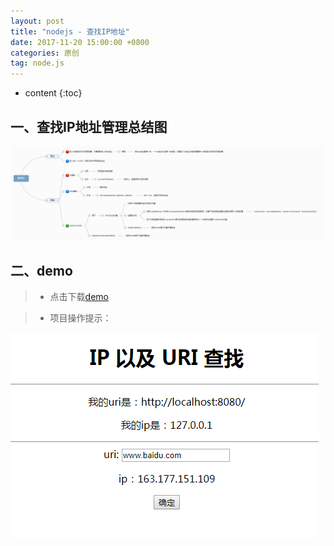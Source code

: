 ```yaml
---
layout: post
title: "nodejs - 查找IP地址"
date: 2017-11-20 15:00:00 +0800 
categories: 原创
tag: node.js
---
```

* content
{:toc}

<!-- more -->



## 一、查找IP地址管理总结图

![ip](/styles/images/nodejs/checkIP/checkIP-01.png)

## 二、demo

> * 点击下载[demo](/effects/demo/nodejs/checkIP/checkIP.zip)

> * 项目操作提示：

![static](/styles/images/nodejs/checkIP/checkIP-02.png)




